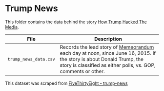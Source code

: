 # Trump News

This folder contains the data behind the story [How Trump Hacked The Media](http://fivethirtyeight.com/features/how-donald-trump-hacked-the-media/).

File | Description
---|---------
`trump_news_data.csv` | Records the lead story of [Memeorandum](http://www.memeorandum.com/) each day at noon, since June 16, 2015. If the story is about Donald Trump, the story is classified as either polls, vs. GOP, comments or other.

This dataset was scraped from [FiveThirtyEight - trump-news](https://github.com//fivethirtyeight/data/tree/master/trump-news)